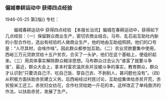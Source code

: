 ### 偏城春耕运动中  获得四点经验

1946-05-25
第2版()
专栏：

　　偏城春耕运动中
    获得四点经验
    【本报长治讯】偏城在春耕运动中，获得如下几点经验：（一）保留群众商业生产，密切农商业结合。马布、乱石岩互助社内新的小型合作社，选出有经验的人做商业生产，他的地由互助组照顾。他们的口号是：“人尽其材，会啥作啥”。因此群众都参加互助。（二）农业贷款要集中使用，西峪三万元贷款贷给十五户贫农，合买了一头驴，他们在这个基础上，便组织起来。（三）用具体事实解除群众糊涂思想。马布群众过去认为“谁富了就要斗争谁”，最近，群众大会上，拿本村富农温庆余并没被斗争的事实，教育群众，群众才认识到“只要流自己汗、吃自己饭、穿自己衣、不剥削人，甚问题也没有”。（四）从积极方面扶助赤贫建立义务。后西峪经过村民讨论，互助组集体给赤贫开荒，赤贫按米工还工。赤贫妇女纺花，合作社贷给她一斤花的本。这样改正了单纯救济的作法，以扶助赤贫，发展了生产。
